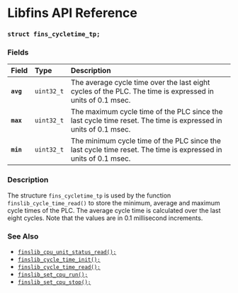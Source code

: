 # Libfins API Reference

### `struct fins_cycletime_tp;`

### Fields

| Field | Type | Description |
| :--- | :--- | :--- |
|**`avg`**|`uint32_t`|The average cycle time over the last eight cycles of the PLC. The time is expressed in units of 0.1 msec.|
|**`max`**|`uint32_t`|The maximum cycle time of the PLC since the last cycle time reset. The time is expressed in units of 0.1 msec.|
|**`min`**|`uint32_t`|The minimum cycle time of the PLC since the last cycle time reset. The time is expressed in units of 0.1 msec.|

### Description

The structure `fins_cycletime_tp` is used by the function `finslib_cycle_time_read()` to store the minimum, average and maximum cycle times of the PLC. The average cycle time is calculated over the last eight cycles. Note that the values are in 0.1 millisecond increments.

### See Also

* [`finslib_cpu_unit_status_read();`](finslib_cpu_unit_status_read.md)
* [`finslib_cycle_time_init();`](finslib_cycle_time_init.md)
* [`finslib_cycle_time_read();`](finslib_ctcle_time_read.md)
* [`finslib_set_cpu_run();`](finslib_set_cpu_run.md)
* [`finslib_set_cpu_stop();`](finslib_set_cpu_stop.md)
